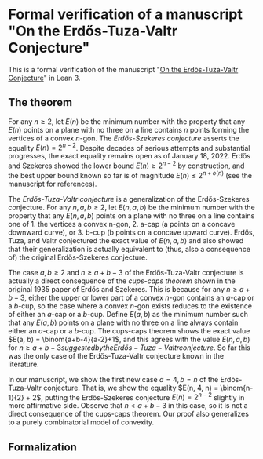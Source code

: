 # Formal verification of a manuscript "On the Erdős-Tuza-Valtr Conjecture" 
This is a formal verification of the manuscript "[On the Erdős-Tuza-Valtr Conjecture](https://arxiv.org/abs/2206.04260)" in Lean 3.

## The theorem
For any $n \geq 2$, let $E(n)$ be the minimum number with the property that any $E(n)$ points on a plane with no three on a line contains $n$ points 
forming the vertices of a convex $n$-gon.
The _Erdős-Szekeres conjecture_ asserts the equality $E(n) = 2^{n−2}$. 
Despite decades of serious attempts and substantial progresses, the exact equality remains open as of January 18, 2022.
Erdős and Szekeres showed the lower bound $E(n) \geq 2^{n−2}$ by construction, and 
the best upper bound known so far is of magnitude $E(n) \leq 2^{n + o(n)}$ (see the manuscript for references).

The _Erdős-Tuza-Valtr conjecture_ is a generalization of the Erdős-Szekeres conjecture.
For any $n, a, b \geq 2$, let $E(n, a, b)$ be the minimum number with the property that any $E(n, a, b)$ points on a plane with no three on a line
contains one of 1. the vertices a convex n-gon, 2. a-cap (a points on a concave downward curve), or 3. b-cup (b points on a concave upward curve).
Erdős, Tuza, and Valtr conjectured the exact value of $E(n, a, b)$ and
also showed that their generalization is actually equivalent to (thus, also a consequence of) the original Erdős-Szekeres conjecture.

The case $a, b \geq 2$ and $n \geq a + b - 3$ of the Erdős-Tuza-Valtr conjecture is actually a direct consequence of the _cups-caps theorem_ 
shown in the original 1935 paper of Erdős and Szekeres.
This is because for any $n \geq a + b - 3$, either the upper or lower part of a convex $n$-gon contains an $a$-cap or a $b$-cup, 
so the case where a convex $n$-gon exists reduces to the existence of either an $a$-cap or a $b$-cup.
Define $E(a, b)$ as the minimum number such that any $E(a, b)$ points on a plane with no three on a line
always contain either an $a$-cap or a $b$-cup.
The cups-caps theorem shows the exact value $E(a, b) = \binom{a+b-4}{a-2}+1$,
and this agrees with the value $E(n, a, b)$ for $n \geq a + b - 3 suggested by the Erdős-Tuza-Valtr conjecture$.
So far this was the only case of the Erdős-Tuza-Valtr conjecture known in the literature.

In our manuscript, we show the first new case $a = 4, b = n$ of the Erdős-Tuza-Valtr conjecture.
That is, we show the equality $E(n, 4, n) = \binom{n-1}{2} + 2$, 
putting the Erdős-Szekeres conjecture $E(n) = 2^{n-2}$ slightly in more affirmative side.
Observe that $n < a + b - 3$ in this case, so it is not a direct consequence of the cups-caps theorem.
Our proof also generalizes to a purely combinatorial model of convexity.

## Formalization
